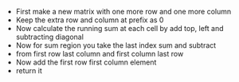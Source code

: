 - First make a new matrix with one more row and one more column
- Keep the extra row and column at prefix as 0
- Now calculate the running sum at each cell by add top, left and subtracting diagonal
- Now for sum region you take the last index sum and subtract
- from first row last column and first column last row
- Now add the first row first column element
- return it